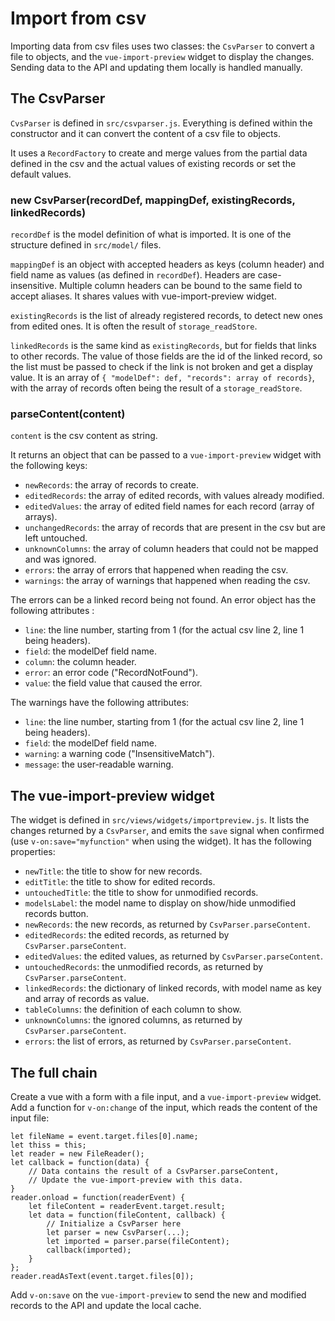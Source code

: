 Import from csv
===============

Importing data from csv files uses two classes: the `CsvParser` to convert a file to objects, and the `vue-import-preview` widget to display the changes. Sending data to the API and updating them locally is handled manually.

The CsvParser
-------------

`CvsParser` is defined in `src/csvparser.js`. Everything is defined within the constructor and it can convert the content of a csv file to objects.

It uses a `RecordFactory` to create and merge values from the partial data defined in the csv and the actual values of existing records or set the default values.

### new CsvParser(recordDef, mappingDef, existingRecords, linkedRecords)

`recordDef` is the model definition of what is imported. It is one of the structure defined in `src/model/` files.

`mappingDef` is an object with accepted headers as keys (column header) and field name as values (as defined in `recordDef`). Headers are case-insensitive. Multiple column headers can be bound to the same field to accept aliases. It shares values with vue-import-preview widget.

`existingRecords` is the list of already registered records, to detect new ones from edited ones. It is often the result of `storage_readStore`.

`linkedRecords` is the same kind as `existingRecords`, but for fields that links to other records. The value of those fields are the id of the linked record, so the list must be passed to check if the link is not broken and get a display value. It is an array of `{ "modelDef": def, "records": array of records}`, with the array of records often being the result of a `storage_readStore`.

### parseContent(content)

`content` is the csv content as string.

It returns an object that can be passed to a `vue-import-preview` widget with the following keys:

- `newRecords`: the array of records to create.
- `editedRecords`: the array of edited records, with values already modified.
- `editedValues`: the array of edited field names for each record (array of arrays).
- `unchangedRecords`: the array of records that are present in the csv but are left untouched.
- `unknownColumns`: the array of column headers that could not be mapped and was ignored.
- `errors`: the array of errors that happened when reading the csv.
- `warnings`: the array of warnings that happened when reading the csv.

The errors can be a linked record being not found. An error object has the following attributes :

- `line`: the line number, starting from 1 (for the actual csv line 2, line 1 being headers).
- `field`: the modelDef field name.
- `column`: the column header.
- `error`: an error code ("RecordNotFound").
- `value`: the field value that caused the error.

The warnings have the following attributes:

- `line`: the line number, starting from 1 (for the actual csv line 2, line 1 being headers).
- `field`: the modelDef field name.
- `warning`: a warning code ("InsensitiveMatch").
- `message`: the user-readable warning.

The vue-import-preview widget
-----------------------------

The widget is defined in `src/views/widgets/importpreview.js`. It lists the changes returned by a `CsvParser`, and emits the `save` signal when confirmed (use `v-on:save="myfunction"` when using the widget). It has the following properties:

- `newTitle`: the title to show for new records.
- `editTitle`: the title to show for edited records.
- `untouchedTitle`: the title to show for unmodified records.
- `modelsLabel`: the model name to display on show/hide unmodified records button.
- `newRecords`: the new records, as returned by `CsvParser.parseContent`.
- `editedRecords`: the edited records, as returned by `CsvParser.parseContent`.
- `editedValues`: the edited values, as returned by `CsvParser.parseContent`.
- `untouchedRecords`: the unmodified records, as returned by `CsvParser.parseContent`.
- `linkedRecords`: the dictionary of linked records, with model name as key and array of records as value.
- `tableColumns`: the definition of each column to show.
- `unknownColumns`: the ignored columns, as returned by `CsvParser.parseContent`.
- `errors`: the list of errors, as returned by `CsvParser.parseContent`.


The full chain
--------------

Create a vue with a form with a file input, and a `vue-import-preview` widget. Add a function for `v-on:change` of the input, which reads the content of the input file:

```
let fileName = event.target.files[0].name;
let thiss = this;
let reader = new FileReader();
let callback = function(data) {
    // Data contains the result of a CsvParser.parseContent,
    // Update the vue-import-preview with this data.
}
reader.onload = function(readerEvent) {
    let fileContent = readerEvent.target.result;
    let data = function(fileContent, callback) {
        // Initialize a CsvParser here
        let parser = new CsvParser(...);
        let imported = parser.parse(fileContent);
        callback(imported);
    }
};
reader.readAsText(event.target.files[0]);
```

Add `v-on:save` on the `vue-import-preview` to send the new and modified records to the API and update the local cache.
